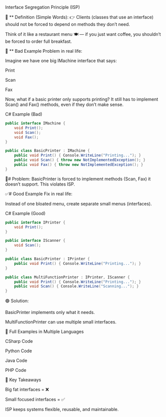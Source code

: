 Interface Segregation Principle (ISP)

📌 ** Definition (Simple Words):
👉 Clients (classes that use an interface) should not be forced to depend on methods they don’t need.

Think of it like a restaurant menu 🍽️ — if you just want coffee, you shouldn’t be forced to order full breakfast.

🚫 ** Bad Example
Problem in real life:

Imagine we have one big IMachine interface that says:

Print

Scan

Fax

Now, what if a basic printer only supports printing? It still has to implement Scan() and Fax() methods, even if they don’t make sense.

C# Example (Bad)
```csharp
public interface IMachine {
    void Print();
    void Scan();
    void Fax();
}

public class BasicPrinter : IMachine {
    public void Print() { Console.WriteLine("Printing..."); }
    public void Scan() { throw new NotImplementedException(); }
    public void Fax() { throw new NotImplementedException(); }
}
```

🔴# Problem: BasicPrinter is forced to implement methods (Scan, Fax) it doesn’t support. This violates ISP.

✅# Good Example
Fix in real life:

Instead of one bloated menu, create separate small menus (interfaces).

C# Example (Good)
```csharp
public interface IPrinter {
    void Print();
}

public interface IScanner {
    void Scan();
}

public class BasicPrinter : IPrinter {
    public void Print() { Console.WriteLine("Printing..."); }
}

public class MultiFunctionPrinter : IPrinter, IScanner {
    public void Print() { Console.WriteLine("Printing..."); }
    public void Scan() { Console.WriteLine("Scanning..."); }
}
```

🟢 Solution:

BasicPrinter implements only what it needs.

MultiFunctionPrinter can use multiple small interfaces.

📂 Full Examples in Multiple Languages

CSharp Code

Python Code

Java Code

PHP Code

🧠 Key Takeaways

Big fat interfaces = ❌

Small focused interfaces = ✅

ISP keeps systems flexible, reusable, and maintainable.
